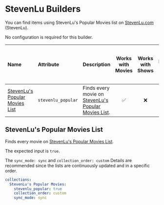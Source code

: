 # StevenLu Builders

You can find items using StevenLu's Popular Movies list on [StevenLu.com](https://movies.stevenlu.com/) (StevenLu). 

No configuration is required for this builder.

| Name                                                             | Attribute          | Description                                                                          | Works with Movies | Works with Shows | Works with Playlists and Custom Sort |
|:-----------------------------------------------------------------|:-------------------|:-------------------------------------------------------------------------------------|:-----------------:|:----------------:|:------------------------------------:|
| [StevenLu's Popular Movies List](#stevenlus-popular-movies-list) | `stevenlu_popular` | Finds every movie on [StevenLu's Popular Movies List](https://movies.stevenlu.com/). |      &#9989;      |     &#10060;     |               &#9989;                |

## StevenLu's Popular Movies List

Finds every movie on [StevenLu's Popular Movies List](https://movies.stevenlu.com/).

The expected input is `true`.

The `sync_mode: sync` and `collection_order: custom` Details are recommended since the lists are continuously updated and in a specific order. 

```yaml
collections:
  StevenLu's Popular Movies:
    stevenlu_popular: true
    collection_order: custom
    sync_mode: sync
```
